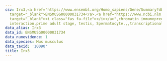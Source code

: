 ```yaml
---
csv: Irx3,<a href="https://www.ensembl.org/Homo_sapiens/Gene/Summary?db=core;g=ENSMUSG00000031734"
  target="_blank">ENSMUSG00000031734</a>,<a href="https://www.ncbi.nlm.nih.gov/pubmed/25450459"
  target="_blank"><i class="fas fa-file"></i></a>",chromatin immunoprecipitation assay,direct
  interaction,prime adult stage, testis, Spermatocyte,,,transcriptional regulation,
data_alias: Irx3
data_id: ENSMUSG00000031734
data_numevidence: 1
data_species: Mus musculus
data_taxid: '10090'
title: Irx3
---
```

